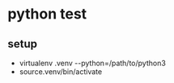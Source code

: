 python test
===

setup
---

* virtualenv .venv --python=/path/to/python3
* source.venv/bin/activate


